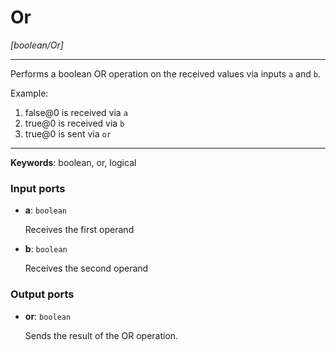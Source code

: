 # Or

_[boolean/Or]_

---

Performs a boolean OR operation on the received values via inputs `a` and `b`.  
  
Example:  
  
1. false@0 is received via `a`  
2. true@0 is received via `b`  
3. true@0 is sent via `or`  

---

__Keywords__: boolean, or, logical

### Input ports

* __a__: ` boolean `

    Receives the first operand  


* __b__: ` boolean `

    Receives the second operand  

### Output ports

* __or__: ` boolean `

    Sends the result of the OR operation.  

